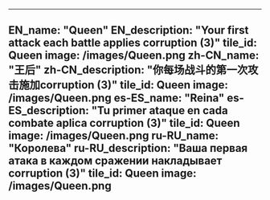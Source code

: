 ---

EN_name: "Queen"
EN_description: "Your first attack each battle applies corruption (3)"
tile_id: Queen
image: /images/Queen.png
zh-CN_name: "王后"
zh-CN_description: "你每场战斗的第一次攻击施加corruption (3)"
tile_id: Queen
image: /images/Queen.png
es-ES_name: "Reina"
es-ES_description: "Tu primer ataque en cada combate aplica corruption (3)"
tile_id: Queen
image: /images/Queen.png
ru-RU_name: "Королева"
ru-RU_description: "Ваша первая атака в каждом сражении накладывает corruption (3)"
tile_id: Queen
image: /images/Queen.png
---